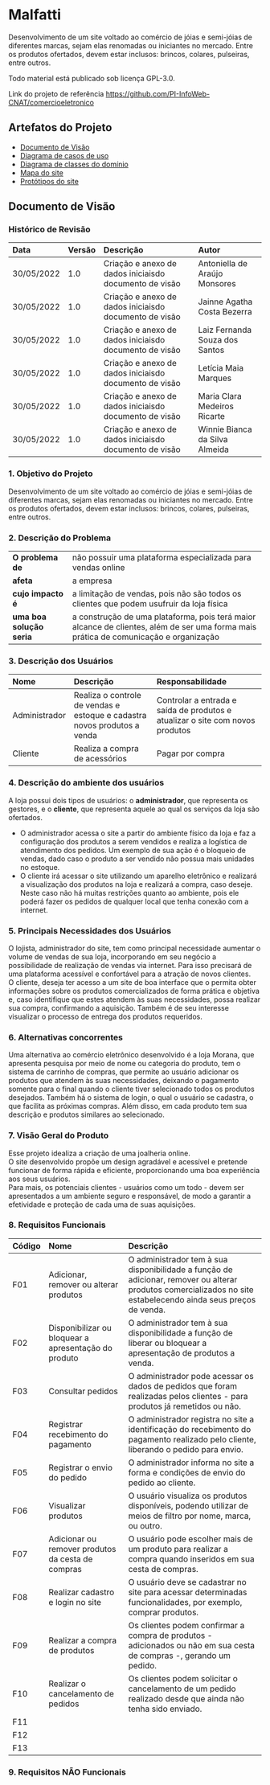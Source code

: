 # Malfatti

Desenvolvimento de um site voltado ao comércio de jóias e semi-jóias de diferentes marcas, sejam elas renomadas ou iniciantes no mercado.
Entre os produtos ofertados, devem estar inclusos: brincos, colares, pulseiras, entre outros.

Todo material está publicado sob licença GPL-3.0.

Link do projeto de referência https://github.com/PI-InfoWeb-CNAT/comercioeletronico

## Artefatos do Projeto

- [Documento de Visão](https://github.com/PI-InfoWeb-CNAT/Malfatti#documento-de-vis%C3%A3o)
- [Diagrama de casos de uso](https://github.com/PI-InfoWeb-CNAT/Malfatti/blob/main/docs/diagrama_de_casos_de_uso.jpg)
- [Diagrama de classes do domínio](https://github.com/PI-InfoWeb-CNAT/Malfatti/blob/main/docs/diagrama_de_classes.jpg)
- [Mapa do site](https://www.figma.com/file/4iUE8blA1ybmIiZCD3dtBZ/Mapa-do-Site?node-id=0%3A1)
- [Protótipos do site](https://www.figma.com/file/QoyzXNWz4s2cGq8V7gnJkf/Malfatti)

## Documento de Visão

### Histórico de Revisão

| Data       | Versão | Descrição                                              | Autor                          | 
|:-----------|:-------|:-------------------------------------------------------|:-------------------------------|
| 30/05/2022 | 1.0    | Criação e anexo de dados iniciaisdo documento de visão | Antoniella de Araújo Monsores  |
| 30/05/2022 | 1.0    | Criação e anexo de dados iniciaisdo documento de visão | Jainne Agatha Costa Bezerra    |
| 30/05/2022 | 1.0    | Criação e anexo de dados iniciaisdo documento de visão | Laiz Fernanda Souza dos Santos |
| 30/05/2022 | 1.0    | Criação e anexo de dados iniciaisdo documento de visão | Letícia Maia Marques           |
| 30/05/2022 | 1.0    | Criação e anexo de dados iniciaisdo documento de visão | Maria Clara Medeiros Ricarte   |
| 30/05/2022 | 1.0    | Criação e anexo de dados iniciaisdo documento de visão | Winnie Bianca da Silva Almeida |

### 1. Objetivo do Projeto

Desenvolvimento de um site voltado ao comércio de jóias e semi-jóias de diferentes marcas, sejam elas
renomadas ou iniciantes no mercado.
Entre os produtos ofertados, devem estar inclusos: brincos, colares, pulseiras, entre outros.

### 2. Descrição do Problema

|                           |                                                                                                                                      |
|:--------------------------|:-------------------------------------------------------------------------------------------------------------------------------------|
| **O problema de**         | não possuir uma plataforma especializada para vendas online                                                                          |
| **afeta**                 | a empresa                                                                                                                            |
| **cujo impacto é**        | a limitação de vendas, pois não são todos os clientes que podem usufruir da loja física                                              |
| **uma boa solução seria** | a construção de uma plataforma, pois terá maior alcance de clientes, além de ser uma forma mais prática de comunicação e organização |

### 3. Descrição dos Usuários

| Nome                      | Descrição                      | Responsabilidade |
|:--------------------------|:-------------------------------|:-----------------|
| Administrador             | Realiza o controle de vendas e estoque e cadastra novos produtos a venda | Controlar a entrada e saída de produtos e atualizar o site com novos produtos |
| Cliente                   | Realiza a compra de acessórios | Pagar por compra |

### 4. Descrição do ambiente dos usuários

A loja possui dois tipos de usuários: o **administrador**, que representa os gestores, e o **cliente**, que representa aquele ao qual os serviços da loja são ofertados.
- O administrador acessa o site a partir do ambiente físico da loja e faz a configuração dos produtos a serem vendidos e realiza a logística de atendimento dos pedidos. Um exemplo de sua ação é o bloqueio de vendas, dado caso o produto a ser vendido não possua mais unidades no estoque.
- O cliente irá acessar o site utilizando um aparelho eletrônico e realizará a visualização dos produtos na loja e realizará a compra, caso deseje. Neste caso não há muitas restrições quanto ao ambiente, pois ele poderá fazer os pedidos de qualquer local que tenha conexão com a internet.

### 5. Principais Necessidades dos Usuários

O lojista, administrador do site, tem como principal necessidade aumentar o volume de vendas de sua loja, incorporando em seu negócio a possibilidade de realização de vendas via internet. Para isso precisará de uma plataforma acessível e confortável para a atração de novos clientes.
<br>
O cliente, deseja ter acesso a um site de boa interface que o permita obter informações sobre os produtos comercializados de forma prática e objetiva e, caso identifique que estes atendem às suas necessidades, possa realizar sua compra, confirmando a aquisição. Também é de seu interesse visualizar o processo de entrega dos produtos requeridos.

### 6. Alternativas concorrentes

Uma alternativa ao comércio eletrônico desenvolvido é a loja Morana, que apresenta pesquisa por meio de
nome ou categoria do produto, tem o sistema de carrinho de compras, que permite ao usuário adicionar os
produtos que atendem às suas necessidades, deixando o pagamento somente para o final quando o
cliente tiver selecionado todos os produtos desejados. Também há o sistema de login, o qual o usuário se
cadastra, o que facilita as próximas compras. Além disso, em cada produto tem sua descrição e produtos
similares ao selecionado.

### 7. Visão Geral do Produto

Esse projeto idealiza a criação de uma joalheria online.
<br>
O site desenvolvido propõe um design agradável e acessível e pretende funcionar de forma rápida e
eficiente, proporcionando uma boa experiência aos seus usuários.
<br>
Para mais, os potenciais clientes - usuários como um todo - devem ser apresentados a um ambiente seguro
e responsável, de modo a garantir a efetividade e proteção de cada uma de suas aquisições.

### 8. Requisitos Funcionais

| Código | Nome                                   | Descrição |
|:-------|:---------------------------------------|:----------|
| F01    | Adicionar, remover ou alterar produtos | O administrador tem à sua disponibilidade a função de adicionar, remover ou alterar produtos comercializados no site estabelecendo ainda seus preços de venda. |
| F02    | Disponibilizar ou bloquear a apresentação do produto | O administrador tem à sua disponibilidade a função de liberar ou bloquear a apresentação de produtos a venda. |
| F03    | Consultar pedidos | O administrador pode acessar os dados de pedidos que foram realizadas pelos clientes - para produtos já remetidos ou não. |
| F04    | Registrar recebimento do pagamento | O administrador registra no site a identificação do recebimento do pagamento realizado pelo cliente, liberando o pedido para envio. |
| F05    | Registrar o envio do pedido | O administrador informa no site a forma e condições de envio do pedido ao cliente. |
| F06    | Visualizar produtos | O usuário visualiza os produtos disponíveis, podendo utilizar de meios de filtro por nome, marca, ou outro. |
| F07    | Adicionar ou remover produtos da cesta de compras | O usuário pode escolher mais de um produto para realizar a compra quando inseridos em sua cesta de compras. |
| F08    | Realizar cadastro e login no site | O usuário deve se cadastrar no site para acessar determinadas funcionalidades, por exemplo, comprar produtos. |
| F09    | Realizar a compra de produtos | Os clientes podem confirmar a compra de produtos - adicionados ou não em sua cesta de compras -, gerando um pedido. |
| F10    | Realizar o cancelamento de pedidos | Os clientes podem solicitar o cancelamento de um pedido realizado desde que ainda não tenha sido enviado. |
| F11    |||
| F12    |||
| F13    |||

### 9. Requisitos NÃO Funcionais
